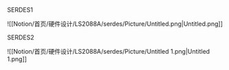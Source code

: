   

SERDES1

![[Notion/首页/硬件设计/LS2088A/serdes/Picture/Untitled.png|Untitled.png]]

SERDES2

![[Notion/首页/硬件设计/LS2088A/serdes/Picture/Untitled 1.png|Untitled 1.png]]